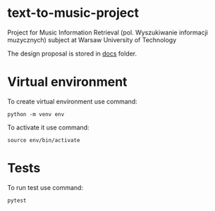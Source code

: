 # text-to-music-project
Project for Music Information Retrieval (pol. Wyszukiwanie informacji muzycznych) subject at Warsaw University of Technology

The design proposal is stored in [docs](docs) folder.

# Virtual environment

To create virtual environment use command:
```
python -m venv env
```
To activate it use command:
```
source env/bin/activate
```


# Tests
To run test use command:
```
pytest
```
